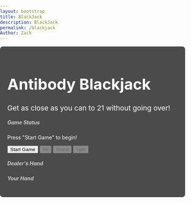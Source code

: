 ```yaml
---
layout: bootstrap
title: BlackJack
description: BlackJack
permalink: /blackjack
Author: Zach
---
```


<style>
  body {
    background-image: url('{{site.baseurl}}/images/blackjacklayout.png'); 
    background-size: cover;
    background-repeat: no-repeat;
    background-position: center;
    color: #ffffff;
    font-family: 'Inter', sans-serif;
    margin: 0;
    padding: 0;
  }

  .container {
    position: relative;
    z-index: 1; 
    background-color: rgba(0, 0, 0, 0.7); 
    border-radius: 8px;
    padding: 20px;
  }

  h1.text-center {
    color: #ffffff; 
    font-size: 2.5875rem; 
  }

  .description {
    font-size: 1.2rem; 
    color: #ffffff;
  }

  .card-title {
    color: #cccccc; 
  }
</style>

<!--Teleports Back to given World-->
<style>
  #canvas-container {
    position: relative;
    display: inline-block;
  }
  .right-center-icon {
    position: absolute;
    top: 50%;
    right: 32px;
    transform: translateY(-50%);
    width: 60px;
    height: 60px;
    cursor: pointer;
    z-index: 10;
    border-radius: 10px;
    background: rgba(0,0,0,0.12);
    transition: background 0.2s;
    box-shadow: 0 2px 8px rgba(0,0,0,0.10);
  }
  .right-center-icon:hover {
    background: rgba(0,0,0,0.22);
  }
</style>
  
<div id="canvas-container" style="position: relative;">
  <canvas id="gameCanvas" width="100" height="50"></canvas>
  <a href="{{site.baseurl}}/world1">
    <img src="{{site.baseurl}}/images/icon30.png" alt="Home Icon" class="right-center-icon">
  </a>
</div>

<div class="container mt-5">
  <h1 class="text-center">Antibody Blackjack</h1>
  <p class="text-center description">Get as close as you can to 21 without going over!</p>
  <div class="row justify-content-center mt-4">
    <div class="col-md-6">
      <div class="card">  
        <div class="card-body">
          <h5 class="card-title">Game Status</h5>
          <p id="game-status" class="card-text">Press "Start Game" to begin!</p>
          <div class="d-flex justify-content-between">
            <button id="start-game" class="btn btn-primary">Start Game</button>
            <button id="hit" class="btn btn-success" disabled>Hit</button>
            <button id="stand" class="btn btn-warning" disabled>Stand</button>
            <button id="split" class="btn btn-secondary" disabled>Split</button>
          </div>
        </div>
      </div>
    </div>
  </div>
  <div class="row justify-content-center mt-4">
    <div class="col-md-6">
      <div class="card">
        <div class="card-body">
          <h5 class="card-title">Dealer's Hand</h5>
          <div id="dealer-hand" class="d-flex flex-wrap justify-content-center"></div>
          <h5 class="card-title mt-4">Your Hand</h5>
          <div id="player-hand" class="d-flex flex-wrap justify-content-center"></div>
        </div>
      </div>
    </div>
  </div>
</div>

<script type="module">
  import { pythonURI, fetchOptions } from '{{ site.baseurl }}/assets/js/api/config.js';

  function showPopup(message) {
    const popup = document.createElement("div");
    popup.textContent = message;
    popup.style.position = "fixed";
    popup.style.top = "50%";
    popup.style.left = "50%";
    popup.style.transform = "translate(-50%, -50%)";
    popup.style.backgroundColor = "rgba(0, 0, 0, 0.8)";
    popup.style.color = "white";
    popup.style.padding = "20px";
    popup.style.borderRadius = "8px";
    popup.style.zIndex = "1000";
    popup.style.textAlign = "center";
    popup.style.fontSize = "18px";

    document.body.appendChild(popup);

    setTimeout(() => {
      document.body.removeChild(popup);
    }, 3000); 
  }

  async function updatePoints(points) {
    try {
      const response = await fetch(`${pythonURI}/api/points`, {
        ...fetchOptions,
        method: 'POST',
        body: JSON.stringify({ points })
      });

      const data = await response.json();
      console.log('Response:', response); 
      console.log('Response Data:', data); 

      if (response.ok) {
        console.log('Points updated successfully:', data.total_points);
        showPopup("You gained 50 points!"); 
      } else {
        console.error('Failed to update points:', data.message);
      }
    } catch (error) {
      console.error('Error updating points:', error);
    }
  }

  const startGameButton = document.getElementById("start-game");
  const hitButton = document.getElementById("hit");
  const standButton = document.getElementById("stand");
  const splitButton = document.getElementById("split");
  const gameStatus = document.getElementById("game-status");
  const playerHand = document.getElementById("player-hand");
  const dealerHand = document.getElementById("dealer-hand");

  let deck = [];
  let playerCards = [];
  let dealerCards = [];
  let playerHand1 = [];
  let playerHand2 = [];
  let isPlayingFirstHand = true;

  function createDeck() {
    const antibodies = [
      { name: "IgG", value: 11, description: "IgG: Most abundant, long-term immunity." },
      { name: "IgA", value: 2, description: "IgA: Protects mucosal surfaces." },
      { name: "IgM", value: 3, description: "IgM: First responder, complement activator." },
      { name: "IgE", value: 4, description: "IgE: Allergies and parasite defense." },
      { name: "IgD", value: 5, description: "IgD: B cell activation role." },
      { name: "IgG1", value: 6, description: "IgG1: Effective against viruses/bacteria." },
      { name: "IgG2", value: 7, description: "IgG2: Carbohydrate antigen defense." },
      { name: "IgG3", value: 8, description: "IgG3: Strong complement activator." },
      { name: "IgG4", value: 9, description: "IgG4: Regulates immune responses." },
      { name: "IgA1", value: 10, description: "IgA1: Blood-based infection defense." },
      { name: "IgA2", value: 10, description: "IgA2: Mucosal secretion protection." },
      { name: "Secretory IgM", value: 10, description: "Secretory IgM: Mucosal immunity role." },
      { name: "IgY", value: 10, description: "IgY: Bird/reptile antibody, IgG-like." }
    ];

    const suits = ["♥", "♦", "♣", "♠"];
    const ranks = ["A", "2", "3", "4", "5", "6", "7", "8", "9", "10", "J", "Q", "K"];

    deck = [];
    antibodies.forEach((antibody, index) => {
      suits.forEach((suit) => {
        deck.push({
          name: antibody.name,
          value: antibody.value,
          rank: ranks[index],
          suit: suit,
          description: antibody.description
        });
      });
    });

    deck.sort(() => Math.random() - 0.5); 
  }

  function calculateScore(cards) {
    let score = 0;
    let iggCount = 0;

    for (const card of cards) {
      score += card.value;
      if (card.name === "IgG") {
        iggCount++;
      }
    }

    while (score > 21 && iggCount > 0) {
      score -= 10; 
      iggCount--;
    }

    return score;
  }

  function createCardElement(card) {
    const cardElement = document.createElement("div");
    cardElement.style.width = "160px";
    cardElement.style.height = "240px";
    cardElement.className = "card m-2";
    cardElement.style.border = "1px solid black";
    cardElement.style.borderRadius = "8px";
    cardElement.style.backgroundColor = "white";
    cardElement.style.position = "relative";
    cardElement.style.display = "flex";
    cardElement.style.flexDirection = "column";
    cardElement.style.justifyContent = "space-between";
    cardElement.style.padding = "5px";
    cardElement.style.color = "black";
    cardElement.style.cursor = "pointer"; 

    const frontFace = document.createElement("div");
    frontFace.style.width = "100%";
    frontFace.style.height = "100%";
    frontFace.style.position = "absolute";
    frontFace.style.backfaceVisibility = "hidden";
    frontFace.style.transform = "rotateY(0deg)";
    frontFace.style.display = "flex";
    frontFace.style.flexDirection = "column";
    frontFace.style.justifyContent = "space-between";

    const imageElement = document.createElement("img");
    imageElement.src = `{{site.baseurl}}/images/${card.name.replace(/\s+/g, '')}.png`;
    imageElement.alt = card.name;
    imageElement.style.width = "100%";
    imageElement.style.height = "100%";
    imageElement.style.borderRadius = "8px";
    frontFace.appendChild(imageElement);

    const suitColor = (card.suit === "♥" || card.suit === "♦") ? "red" : "black";

    const topLeft = document.createElement("div");
    topLeft.style.position = "absolute";
    topLeft.style.top = "5px";
    topLeft.style.left = "5px";
    topLeft.style.fontSize = "18px";
    topLeft.style.fontWeight = "bold";
    topLeft.style.color = suitColor;
    topLeft.textContent = `${card.rank} ${card.suit}`;
    frontFace.appendChild(topLeft);

    const topRight = document.createElement("div");
    topRight.style.position = "absolute";
    topRight.style.top = "5px";
    topRight.style.right = "5px";
    topRight.style.fontSize = "16px";
    topRight.style.fontWeight = "bold";
    topRight.textContent = card.name;
    frontFace.appendChild(topRight);

    const backFace = document.createElement("div");
    backFace.style.width = "100%";
    backFace.style.height = "100%";
    backFace.style.position = "absolute";
    backFace.style.backfaceVisibility = "hidden";
    backFace.style.transform = "rotateY(180deg)";
    backFace.style.display = "flex";
    backFace.style.alignItems = "center";
    backFace.style.justifyContent = "center";
    backFace.style.backgroundColor = "white";
    backFace.style.borderRadius = "8px";
    backFace.style.padding = "10px";
    backFace.style.textAlign = "center";
    backFace.style.color = "black";
    backFace.textContent = card.description;

    cardElement.appendChild(frontFace);
    cardElement.appendChild(backFace);

    cardElement.style.transformStyle = "preserve-3d";
    cardElement.style.transition = "transform 0.6s";

    cardElement.addEventListener("click", () => {
      if (cardElement.style.transform === "rotateY(180deg)") {
        cardElement.style.transform = "rotateY(0deg)";
      } else {
        cardElement.style.transform = "rotateY(180deg)";
      }
    });

    return cardElement;
  }

  function resetGame() {
    deck = [];
    playerCards = [];
    dealerCards = [];
    playerHand1 = [];
    playerHand2 = [];
    isPlayingFirstHand = true;
    playerHand.innerHTML = "";
    dealerHand.innerHTML = "";
    gameStatus.textContent = "Press 'Start Game' to begin!";
    hitButton.disabled = true;
    standButton.disabled = true;
    splitButton.disabled = true;
  }

  function updateHands() {
    playerHand.innerHTML = "";
    dealerHand.innerHTML = "";

    dealerHand.style.display = "flex";
    dealerHand.style.justifyContent = "center";
    dealerHand.style.marginBottom = "20px";
    dealerCards.forEach(card => dealerHand.appendChild(createCardElement(card)));

    if (playerHand1.length > 0 && playerHand2.length > 0) {
      const handsContainer = document.createElement("div");
      handsContainer.style.display = "flex";
      handsContainer.style.justifyContent = "center";
      handsContainer.style.gap = "40px";

      const hand1Container = document.createElement("div");
      hand1Container.style.display = "flex";
      hand1Container.style.flexDirection = "column";
      hand1Container.style.alignItems = "center";

      const hand2Container = document.createElement("div");
      hand2Container.style.display = "flex";
      hand2Container.style.flexDirection = "column";
      hand2Container.style.alignItems = "center";

      playerHand1.forEach((card, index) => {
        const cardElement = createCardElement(card);
        cardElement.style.position = "relative";
        cardElement.style.marginTop = `${index * 30}px`;
        hand1Container.appendChild(cardElement);
      });

      playerHand2.forEach((card, index) => {
        const cardElement = createCardElement(card);
        cardElement.style.position = "relative";
        cardElement.style.marginTop = `${index * 30}px`;
        hand2Container.appendChild(cardElement);
      });

      handsContainer.appendChild(hand1Container);
      handsContainer.appendChild(hand2Container);
      playerHand.appendChild(handsContainer);
    } else {
      playerCards.forEach((card, index) => {
        const cardElement = createCardElement(card);
        cardElement.style.position = "relative";
        cardElement.style.marginTop = `${index * 30}px`;
        playerHand.appendChild(cardElement);
      });
    }

    if (playerCards.length === 2 && playerCards[0].rank === playerCards[1].rank) {
      splitButton.disabled = false;
    } else {
      splitButton.disabled = true;
    }
  }

  function startGame() {
    resetGame();
    createDeck();
    playerCards = [deck.pop(), deck.pop()];
    dealerCards = [deck.pop()];
    updateHands();
    gameStatus.textContent = "Game started! Your turn.";
    hitButton.disabled = false;
    standButton.disabled = false;
  }

  function hit() {
    playerCards.push(deck.pop());
    const currentHandScore = calculateScore(playerCards);
    const dealerScore = calculateScore(dealerCards);

    gameStatus.textContent = `Your Score: ${currentHandScore} | Dealer's Score: ${dealerScore}`;

    updateHands();

    splitButton.disabled = true;

    if (currentHandScore > 21) {
      if (playerHand1.length > 0 && playerHand2.length > 0) {
        if (isPlayingFirstHand) {
          isPlayingFirstHand = false;
          playerCards = playerHand2;
          gameStatus.textContent = "Second Card! Your Turn.";
          updateHands();
        } else {
          finalizeSplitGame();
        }
      } else {
        gameStatus.textContent = "You busted! Dealer wins.";
        hitButton.disabled = true;
        standButton.disabled = true;
      }
    }
  }

  function split() {
    if (playerCards.length === 2 && playerCards[0].rank === playerCards[1].rank) {
      playerHand1 = [playerCards[0]];
      playerHand2 = [playerCards[1]];
      playerCards = playerHand1;
      isPlayingFirstHand = true;
      gameStatus.textContent = "First Card! Your Turn.";
      updateHands();
      hitButton.disabled = false;
      standButton.disabled = false;
      splitButton.disabled = true;
    }
  }

  function stand() {
    splitButton.disabled = true;

    if (playerHand1.length > 0 && playerHand2.length > 0) {
      if (isPlayingFirstHand) {
        isPlayingFirstHand = false;
        playerCards = playerHand2;
        gameStatus.textContent = "Second Card! Your Turn.";
        updateHands();
      } else {
        finalizeSplitGame();
      }
    } else {
      finalizeNormalGame();
    }
  }

  function finalizeNormalGame() {
    while (calculateScore(dealerCards) < 17) {
      dealerCards.push(deck.pop());
    }
    updateHands();

    const playerScore = calculateScore(playerCards);
    const dealerScore = calculateScore(dealerCards);

    if (playerScore > 21) {
      gameStatus.textContent = "You busted! Dealer wins.";
    } else if (dealerScore > 21 || playerScore > dealerScore) {
      gameStatus.textContent = "You win!";
      updatePoints(50);
    } else if (playerScore < dealerScore) {
      gameStatus.textContent = "Dealer wins!";
    } else {
      gameStatus.textContent = "It's a tie!";
    }

    hitButton.disabled = true;
    standButton.disabled = true;
  }

  function finalizeSplitGame() {
    const firstHandScore = calculateScore(playerHand1);
    const secondHandScore = calculateScore(playerHand2);

    if (firstHandScore > 21 && secondHandScore > 21) {
      gameStatus.textContent = "Dealer wins!";
      hitButton.disabled = true;
      standButton.disabled = true;
      return;
    }

    while (calculateScore(dealerCards) < 17) {
      dealerCards.push(deck.pop());
    }
    updateHands();

    const dealerScore = calculateScore(dealerCards);

    const firstHandResult = firstHandScore > 21 ? "bust" : dealerScore > 21 || firstHandScore > dealerScore ? "win" : firstHandScore < dealerScore ? "lose" : "tie";
    const secondHandResult = secondHandScore > 21 ? "bust" : dealerScore > 21 || secondHandScore > dealerScore ? "win" : secondHandScore < dealerScore ? "lose" : "tie";

    let resultMessage = "";

    if (firstHandResult === "win" && secondHandResult === "win") {
      resultMessage = "You win!";
      updatePoints(50);
    } else if (firstHandResult === "lose" && secondHandResult === "lose") {
      resultMessage = "Dealer wins!";
    } else if (firstHandResult === "tie" && secondHandResult === "tie") {
      resultMessage = "It's a tie!";
    } else if ((firstHandResult === "win" && secondHandResult === "lose") || (firstHandResult === "lose" && secondHandResult === "win")) {
      resultMessage = "It's a tie!";
    } else if (firstHandResult === "tie" && secondHandResult === "lose") {
      resultMessage = "Dealer wins!";
    } else if (firstHandResult === "tie" && secondHandResult === "win") {
      resultMessage = "You win!";
      updatePoints(50);
    } else if ((firstHandResult === "bust" && secondHandResult === "tie") || (firstHandResult === "tie" && secondHandResult === "bust")) {
      resultMessage = "Dealer wins!";
    } else if (secondHandResult === "bust") {
      resultMessage = firstHandResult === "win" ? "You win!" : "Dealer wins!";
      if (firstHandResult === "win") updatePoints(50);
    } else if (firstHandResult === "bust") {
      resultMessage = secondHandResult === "win" ? "You win!" : "Dealer wins!";
      if (secondHandResult === "win") updatePoints(50);
    }

    gameStatus.textContent = resultMessage;
    hitButton.disabled = true;
    standButton.disabled = true;
  }

  startGameButton.addEventListener("click", startGame);
  hitButton.addEventListener("click", hit);
  standButton.addEventListener("click", stand);
  splitButton.addEventListener("click", split);
</script>

<script>
// filepath: /home/kasm-user/nighthawk/GameHubs/navigation/Worlds/world0.md
// ...existing code...

// --- Background Music ---
const music = new Audio('{{site.baseurl}}/assets/audio/3awake.mp3'); // Change path as needed
music.loop = true;
music.volume = 0.5;

// Play music after first user interaction (required by browsers)
function startMusicOnce() {
  music.play().catch(() => {});
  window.removeEventListener('click', startMusicOnce);
  window.removeEventListener('keydown', startMusicOnce);
}
window.addEventListener('click', startMusicOnce);
window.addEventListener('keydown', startMusicOnce);
</script>